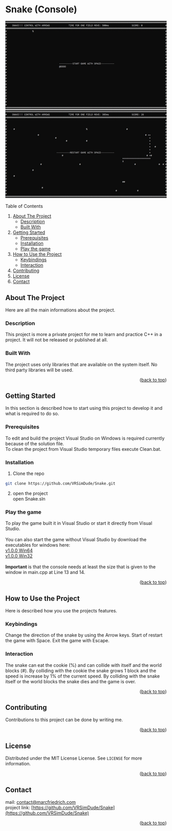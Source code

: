 <a name="readme-top"></a>
# Snake (Console)

<!-- Screenshots -->
<p align="center">
    <img src="/Screenshot/screenshot_1.jpg?raw=true" />
	<img src="/Screenshot/screenshot_2.jpg?raw=true" />
</p>

<!-- TABLE OF CONTENTS -->
<summary>Table of Contents</summary>
<ol>
  <li>
    <a href="#about-the-project">About The Project</a>
    <ul>
      <li><a href="#description">Description</a></li>
      <li><a href="#built-with">Built With</a></li>
    </ul>
  </li>
  <li>
    <a href="#getting-started">Getting Started</a>
    <ul>
      <li><a href="#prerequisites">Prerequisites</a></li>
      <li><a href="#installation">Installation</a></li>
      <li><a href="#play-the-game">Play the game</a></li>
    </ul>
  </li>
  <li><a href="#how-to-use-the-project">How to Use the Project</a>
    <ul>
      <li><a href="#keybindings">Keybindings</a></li>
      <li><a href="#interaction">Interaction</a></li>
    </ul>
  </li>
  <li><a href="#contributing">Contributing</a></li>
  <li><a href="#license">License</a></li>
  <li><a href="#contact">Contact</a></li>
</ol>
  
<!-- ABOUT THE PROJECT -->
## About The Project
Here are all the main informations about the project.

### Description
This project is more a private project for me to learn and practice C++ in a project. It will not be released or published at all.

### Built With
The project uses only libraries that are available on the system itself. No third party libraries will be used.

<p align="right">(<a href="#readme-top">back to top</a>)</p>

<!-- GETTING STARTED -->
## Getting Started
In this section is described how to start using this project to develop it and what is required to do so.

### Prerequisites
To edit and build the project Visual Studio on Windows is required currently because of the solution file.<br>
To clean the project from Visual Studio temporary files execute Clean.bat.

### Installation
1. Clone the repo
```sh
git clone https://github.com/VRSimDude/Snake.git
```
2. open the project<br>
open Snake.sln

### Play the game
To play the game built it in Visual Studio or start it directly from Visual Studio.<br><br>
You can also start the game without Visual Studio by download the executables for windows here:<br>
[v1.0.0 Win64](https://github.com/VRSimDude/Snake/releases/download/v1.0.0/Executable.win64.zip)<br>
[v1.0.0 Win32](https://github.com/VRSimDude/Snake/releases/download/v1.0.0/Executable.win32.zip)<br><br>
<b>Important</b> is that the console needs at least the size that is given to the window in main.cpp at Line 13 and 14.

<p align="right">(<a href="#readme-top">back to top</a>)</p>

<!-- HOW TO USE THE PROJECT -->
## How to Use the Project
Here is described how you use the projects features.

### Keybindings
Change the direction of the snake by using the Arrow keys.
Start of restart the game with Space.
Exit the game with Escape.

### Interaction
The snake can eat the cookie (%) and can collide with itself and the world blocks (#).
By colliding with the cookie the snake grows 1 block and the speed is increase by 1% of the current speed.
By colliding with the snake itself or the world blocks the snake dies and the game is over.

<p align="right">(<a href="#readme-top">back to top</a>)</p>

<!-- CONTRIBUTING -->
## Contributing

Contributions to this project can be done by writing me.

<p align="right">(<a href="#readme-top">back to top</a>)</p>

<!-- LICENSE -->
## License

Distributed under the MIT License License. See `LICENSE` for more information.

<p align="right">(<a href="#readme-top">back to top</a>)</p>

<!-- CONTACT -->
## Contact

mail: [contact@marcfriedrich.com](mailto:contact@marcfriedrich.com)<br>
project link: [https://github.com/VRSimDude/Snake](https://github.com/VRSimDude/Snake)

<p align="right">(<a href="#readme-top">back to top</a>)</p>
